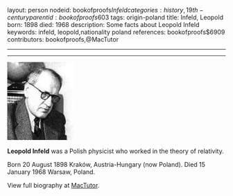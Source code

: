 layout: person
nodeid: bookofproofs$Infeld
categories: history,19th-century
parentid: bookofproofs$603
tags: origin-poland
title: Infeld, Leopold
born: 1898
died: 1968
description: Some facts about Leopold Infeld
keywords: infeld, leopold,nationality poland
references: bookofproofs$6909
contributors: bookofproofs,@MacTutor

---


---

![Infeld.jpg](https://github.com/bookofproofs/bookofproofs.github.io/blob/main/_sources/_assets/images/portraits/Infeld.jpg?raw=true)

**Leopold Infeld** was a Polish physicist who worked in the theory of relativity.

Born 20 August 1898 Kraków, Austria-Hungary (now Poland). Died 15 January 1968 Warsaw, Poland.


View full biography at [MacTutor](https://mathshistory.st-andrews.ac.uk/Biographies/Infeld/).